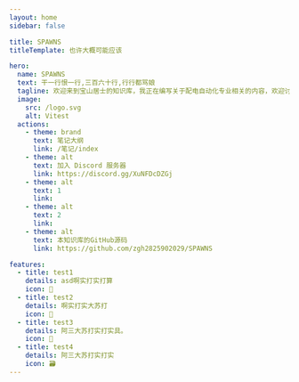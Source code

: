 ```yaml
---
layout: home
sidebar: false

title: SPAWNS
titleTemplate: 也许大概可能应该

hero:
  name: SPAWNS
  text: 干一行恨一行,三百六十行,行行都骂娘
  tagline: 欢迎来到宝山居士的知识库，我正在编写关于配电自动化专业相关的内容，欢迎讨论交流。
  image:
    src: /logo.svg
    alt: Vitest
  actions:
    - theme: brand
      text: 笔记大纲
      link: /笔记/index
    - theme: alt
      text: 加入 Discord 服务器
      link: https://discord.gg/XuNFDcDZGj
    - theme: alt
      text: 1
      link: 
    - theme: alt
      text: 2
      link: 
    - theme: alt
      text: 本知识库的GitHub源码
      link: https://github.com/zgh2825902029/SPAWNS

features:
  - title: test1
    details: asd啊实打实打算
    icon: 🌈
  - title: test2
    details: 啊实打实大苏打
    icon: 📃
  - title: test3
    details: 阿三大苏打实打实具。
    icon: 🚀
  - title: test4
    details: 阿三大苏打实打实
    icon: 🗃
---
```


<HomePage />
